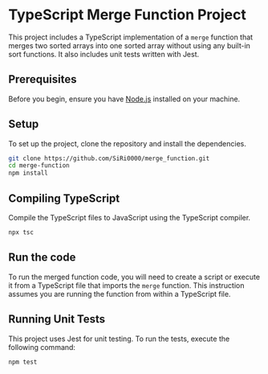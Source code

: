 # TypeScript Merge Function Project

This project includes a TypeScript implementation of a `merge` function that merges two sorted arrays into one sorted array without using any built-in sort functions. It also includes unit tests written with Jest.

## Prerequisites

Before you begin, ensure you have [Node.js](https://nodejs.org/) installed on your machine.

## Setup

To set up the project, clone the repository and install the dependencies.

```bash
git clone https://github.com/SiRi0000/merge_function.git
cd merge-function
npm install
```

## Compiling TypeScript

Compile the TypeScript files to JavaScript using the TypeScript compiler.

```bash
npx tsc
```

## Run the code

To run the merged function code, you will need to create a script or execute it from a TypeScript file that imports the `merge` function. This instruction assumes you are running the function from within a TypeScript file.

## Running Unit Tests

This project uses Jest for unit testing. To run the tests, execute the following command:

```bash
npm test
```
